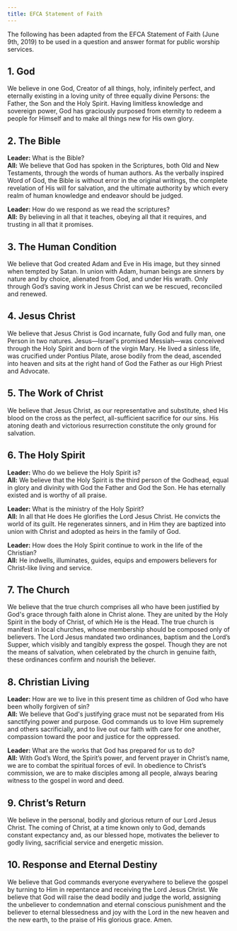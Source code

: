 ```yaml
---
title: EFCA Statement of Faith
---
```

The following has been adapted from the EFCA Statement of Faith (June 9th, 2019) to be used in a question and answer format for public worship services.

## 1. God
We believe in one God, Creator of all things, holy, infinitely perfect, and eternally existing in a loving unity of three equally divine Persons: the Father, the Son and the Holy Spirit. Having limitless knowledge and sovereign power, God has graciously purposed from eternity to redeem a people for Himself and to make all things new for His own glory. 
## 2. The Bible    
**Leader:** What is the Bible?  
**All:** We believe that God has spoken in the Scriptures, both Old and New Testaments, through the words of human authors. As the verbally inspired Word of God, the Bible is without error in the original writings, the complete revelation of His will for salvation, and the ultimate authority by which every realm of human knowledge and endeavor should be judged. 

**Leader:** How do we respond as we read the scriptures?  
**All:** By believing in all that it teaches, obeying all that it requires, and trusting in all that it promises. 

## 3. The Human Condition   
We believe that God created Adam and Eve in His image, but they sinned when tempted by Satan. In union with Adam, human beings are sinners by nature and by choice, alienated from God, and under His wrath. Only through God’s saving work in Jesus Christ can we be rescued, reconciled and renewed.
## 4. Jesus Christ
We believe that Jesus Christ is God incarnate, fully God and fully man, one Person in two natures. Jesus—Israel's promised Messiah—was conceived through the Holy Spirit and born of the virgin Mary. He lived a sinless life, was crucified under Pontius Pilate, arose bodily from the dead, ascended into heaven and sits at the right hand of God the Father as our High Priest and Advocate.   
## 5. The Work of Christ
We believe that Jesus Christ, as our representative and substitute, shed His blood on the cross as the perfect, all-sufficient sacrifice for our sins. His atoning death and victorious resurrection constitute the only ground for salvation.
   
## 6. The Holy Spirit
**Leader:** Who do we believe the Holy Spirit is?  
**All:** We believe that the Holy Spirit is the third person of the Godhead, equal in glory and divinity with God the Father and God the Son. He has eternally existed and is worthy of all praise. 

**Leader:** What is the ministry of the Holy Spirit?  
**All:** In all that He does He glorifies the Lord Jesus Christ. He convicts the world of its guilt. He regenerates sinners, and in Him they are baptized into union with Christ and adopted as heirs in the family of God. 

**Leader:** How does the Holy Spirit continue to work in the life of the Christian?  
**All:** He indwells, illuminates, guides, equips and empowers believers for Christ-like living and service.

## 7. The Church
We believe that the true church comprises all who have been justified by God's grace through faith alone in Christ alone. They are united by the Holy Spirit in the body of Christ, of which He is the Head. The true church is manifest in local churches, whose membership should be composed only of believers. The Lord Jesus mandated two ordinances, baptism and the Lord’s Supper, which visibly and tangibly express the gospel. Though they are not the means of salvation, when celebrated by the church in genuine faith, these ordinances confirm and nourish the believer.
## 8. Christian Living
**Leader:** How are we to live in this present time as children of God who have been wholly forgiven of sin?  
**All:** We believe that God's justifying grace must not be separated from His sanctifying power and purpose. God commands us to love Him supremely and others sacrificially, and to live out our faith with care for one another, compassion toward the poor and justice for the oppressed.  

**Leader:** What are the works that God has prepared for us to do?  
**All:** With God’s Word, the Spirit’s power, and fervent prayer in Christ’s name, we are to combat the spiritual forces of evil. In obedience to Christ’s commission, we are to make disciples among all people, always bearing witness to the gospel in word and deed.  

## 9. Christ’s Return
We believe in the personal, bodily and glorious return of our Lord Jesus Christ. The coming of Christ, at a time known only to God, demands constant expectancy and, as our blessed hope, motivates the believer to godly living, sacrificial service and energetic mission.
## 10. Response and Eternal Destiny
We believe that God commands everyone everywhere to believe the gospel by turning to Him in repentance and receiving the Lord Jesus Christ. We believe that God will raise the dead bodily and judge the world, assigning the unbeliever to condemnation and eternal conscious punishment and the believer to eternal blessedness and joy with the Lord in the new heaven and the new earth, to the praise of His glorious grace. Amen.
